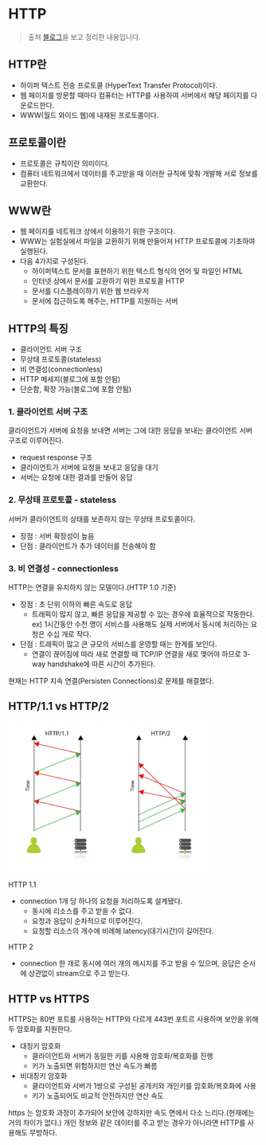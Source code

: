 # HTTP

> 출처 [블로그](https://hanamon.kr/%EB%84%A4%ED%8A%B8%EC%9B%8C%ED%81%AC-http-http%EB%9E%80-%ED%8A%B9%EC%A7%95-%EB%AC%B4%EC%83%81%ED%83%9C-%EB%B9%84%EC%97%B0%EA%B2%B0%EC%84%B1/)을 보고 정리한 내용입니다.

## HTTP란

-   하이퍼 텍스트 전송 프로토콜 (HyperText Transfer Protocol)이다.
-   웹 페이지를 방문할 때마다 컴퓨터는 HTTP를 사용하여 서버에서 해당 페이지를 다운로드한다.
-   WWW(월드 와이드 웹)에 내재된 프로토콜이다.

## 프로토콜이란

-   프로토콜은 규칙이란 의미이다.
-   컴퓨터 네트워크에서 데이터를 주고받을 때 이러한 규칙에 맞춰 개발해 서로 정보를 교환한다.

## WWW란

-   웹 페이지를 네트워크 상에서 이용하기 위한 구조이다.
-   WWW는 실험실에서 파일을 교환하기 위해 만들어져 HTTP 프로토콜에 기초하여 실행된다.
-   다음 4가지로 구성된다.
    -   하이퍼텍스트 문서를 표현하기 위한 텍스트 형식의 언어 및 파일인 HTML
    -   인터넷 상에서 문서를 교환하기 위한 프로토콜 HTTP
    -   문서를 디스플레이하기 위한 웹 브라우저
    -   문서에 접근하도록 해주는, HTTP를 지원하는 서버

## HTTP의 특징

-   클라이언트 서버 구조
-   무상태 프로토콜(stateless)
-   비 연결성(connectionless)
-   HTTP 메세지(블로그에 포함 안됨)
-   단순함, 확장 가능(블로그에 포함 안됨)

### 1. 클라이언트 서버 구조

클라이언트가 서버에 요청을 보내면 서버는 그에 대한 응답을 보내는 클라이언트 서버 구조로 이루어진다.

-   request response 구조
-   클라이언트가 서버에 요청을 보내고 응답을 대기
-   서버는 요청에 대한 결과를 만들어 응답

### 2. 무상태 프로토콜 - stateless

서버가 클라이언트의 상태를 보존하지 않는 무상태 프로토콜이다.

-   장점 : 서버 확장성이 높음
-   단점 : 클라이언트가 추가 데이터를 전송해야 함

### 3. 비 연결성 - connectionless

HTTP는 연결을 유지하지 않는 모델이다.(HTTP 1.0 기준)

-   장점 : 초 단위 이하의 빠른 속도로 응답
    -   트래픽이 많지 않고, 빠른 응답을 제공할 수 있는 경우에 효율적으로 작동한다. ex) 1시간동안 수천 명이 서비스를 사용해도 실제 서버에서 동시에 처리하는 요청은 수십 개로 작다.
-   단점 : 트래픽이 많고 큰 규모의 서비스를 운영할 때는 한계를 보인다.
    -   연결이 끊어짐에 따라 새로 연결할 때 TCP/IP 연결을 새로 맺어야 하므로 3-way handshake에 따른 시간이 추가된다.

현재는 HTTP 지속 연결(Persisten Connections)로 문제를 해결했다.

## HTTP/1.1 vs HTTP/2

<img src="image/HTTP/http12.png" width="400" />

HTTP 1.1

-   connection 1개 당 하나의 요청을 처리하도록 설계됐다.
    -   동시에 리소스를 주고 받을 수 없다.
    -   요청과 응답이 순차적으로 이루어진다.
    -   요청할 리소스의 개수에 비례해 latency(대기시간)이 길어진다.

HTTP 2

-   connection 한 개로 동시에 여러 개의 메시지를 주고 받을 수 있으며, 응답은 순서에 상관없이 stream으로 주고 받는다.

## HTTP vs HTTPS

HTTPS는 80번 포트를 사용하는 HTTP와 다르게 443번 포트르 사용하며 보안을 위해 두 암호화를 지원한다.

-   대칭키 암호화
    -   클라이언트와 서버가 동일한 키를 사용해 암호화/복호화를 진행
    -   키가 노출되면 위험하지만 연산 속도가 빠름
-   비대칭키 암호화
    -   클라이언트와 서버가 1쌍으로 구성된 공개키와 개인키를 암호화/복호화에 사용
    -   키가 노출되어도 비교적 안전하지만 연산 속도

https 는 암호화 과정이 추가되어 보안에 강하지만 속도 면에서 다소 느리다.(현재에는 거의 차이가 없다.)
개인 정보와 같은 데이터를 주고 받는 경우가 아니라면 HTTP를 사용해도 무방하다.
